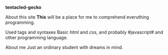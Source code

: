 **tentacled-gecko**

About this site
**This** will be a place for me to comprehend everuthing programming.

Used tags and syntaxes
Basic *html* and *css*, and probably #javascript# and other programming language.

About me
Just an ordinary student with dreams in mind.
